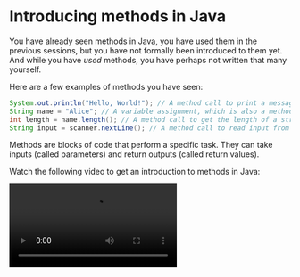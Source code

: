 # Introducing methods in Java

You have already seen methods in Java, you have used them in the previous sessions, but you have not formally been introduced to them yet. And while you have _used_ methods, you have perhaps not written that many yourself.

Here are a few examples of methods you have seen:

```java
System.out.println("Hello, World!"); // A method call to print a message
String name = "Alice"; // A variable assignment, which is also a method call
int length = name.length(); // A method call to get the length of a string
String input = scanner.nextLine(); // A method call to read input from the user
```

Methods are blocks of code that perform a specific task. They can take inputs (called parameters) and return outputs (called return values).

Watch the following video to get an introduction to methods in Java:

<video src="https://youtu.be/yGvrgkX8g9k"></video>